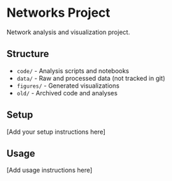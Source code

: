 # Networks Project

Network analysis and visualization project.

## Structure

- `code/` - Analysis scripts and notebooks
- `data/` - Raw and processed data (not tracked in git)
- `figures/` - Generated visualizations
- `old/` - Archived code and analyses

## Setup

[Add your setup instructions here]

## Usage

[Add usage instructions here]
